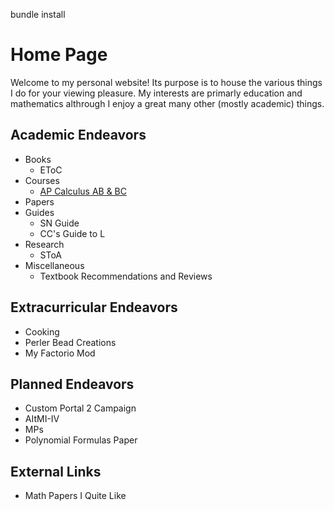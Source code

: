 bundle install

# Home Page

Welcome to my personal website! Its purpose is to house the various things I do for your viewing pleasure. My interests are primarly education and mathematics althrough I enjoy a great many other (mostly academic) things.

## Academic Endeavors
- Books
  - EToC
- Courses
  - [AP Calculus AB & BC](/apcalc)
- Papers 
- Guides
  - SN Guide
  - CC's Guide to L
- Research
  - SToA
- Miscellaneous
  - Textbook Recommendations and Reviews

## Extracurricular Endeavors
- Cooking
- Perler Bead Creations
- My Factorio Mod

## Planned Endeavors
- Custom Portal 2 Campaign
- AItMI-IV
- MPs
- Polynomial Formulas Paper

## External Links
- Math Papers I Quite Like
